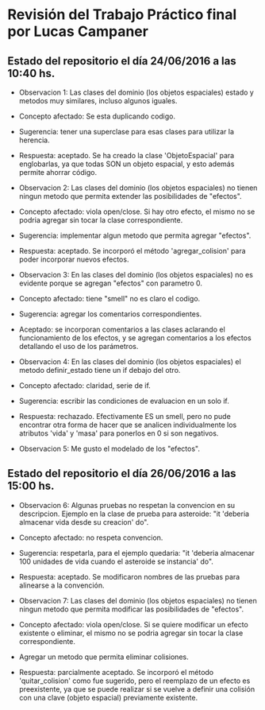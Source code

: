 # Revisión del Trabajo Práctico final por Lucas Campaner
## Estado del repositorio el día 24/06/2016 a las 10:40 hs.

* Observacion 1: Las clases del dominio (los objetos espaciales) estado y metodos muy similares, incluso algunos iguales. 
* Concepto afectado: Se esta duplicando codigo. 
* Sugerencia: tener una superclase para esas clases para utilizar la herencia.
* Respuesta: aceptado. Se ha creado la clase 'ObjetoEspacial' para englobarlas, ya que todas SON un objeto espacial, y esto además permite ahorrar código.

* Observacion 2: Las clases del dominio (los objetos espaciales) no tienen ningun metodo que permita extender las posibilidades de "efectos". 
* Concepto afectado: viola open/close. Si hay otro efecto, el mismo no se podria agregar sin tocar la clase correspondiente.
* Sugerencia: implementar algun metodo que permita agregar "efectos".
* Respuesta: aceptado. Se incorporó el método 'agregar_colision' para poder incorporar nuevos efectos.

* Observacion 3: En las clases del dominio (los objetos espaciales) no es evidente porque se agregan "efectos" con parametro 0.
* Concepto afectado: tiene "smell" no es claro el codigo.
* Sugerencia: agregar los comentarios correspondientes.
* Aceptado: se incorporan comentarios a las clases aclarando el funcionamiento de los efectos, y se agregan comentarios a los efectos detallando el uso de los parámetros.

* Observacion 4: En las clases del dominio (los objetos espaciales) el metodo definir_estado tiene un if debajo del otro.
* Concepto afectado: claridad, serie de if.
* Sugerencia: escribir las condiciones de evaluacion en un solo if.
* Respuesta: rechazado. Efectivamente ES un smell, pero no pude encontrar otra forma de hacer que se analicen individualmente los atributos 'vida' y 'masa' para ponerlos en 0 si son negativos.

* Observacion 5: Me gusto el modelado de los "efectos".

## Estado del repositorio el día 26/06/2016 a las 15:00 hs.
* Observacion 6: Algunas pruebas no respetan la convencion en su descripcion. Ejemplo en la clase de prueba para asteroide: "it 'deberia almacenar vida desde su creacion' do".
* Concepto afectado: no respeta convencion.
* Sugerencia: respetarla, para el ejemplo quedaria: "it 'deberia almacenar 100 unidades de vida cuando el asteroide se instancia' do".
* Respuesta: aceptado. Se modificaron nombres de las pruebas para alinearse a la convención.

* Observacion 7: Las clases del dominio (los objetos espaciales) no tienen ningun metodo que permita modificar las posibilidades de "efectos". 
* Concepto afectado: viola open/close. Si se quiere modificar un efecto existente o eliminar, el mismo no se podria agregar sin tocar la clase correspondiente.
* Agregar un metodo que permita eliminar colisiones.
* Respuesta: parcialmente aceptado. Se incorporó el método 'quitar_colision' como fue sugerido, pero el reemplazo de un efecto es preexistente, ya que se puede realizar si se vuelve a definir una colisión con una clave (objeto espacial) previamente existente.
